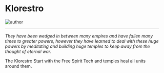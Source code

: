 # Klorestro

![author](https://img.shields.io/badge/author-You%20Verona%236735-%237289DA)

---

*They have been wedged in between many empires and have fallen many times to greater powers, however they have learned to deal with these huge powers by meditating and building huge temples to keep away from the thought of eternal war.*

The Klorestro Start with the Free Spirit Tech and temples heal all units around them.
